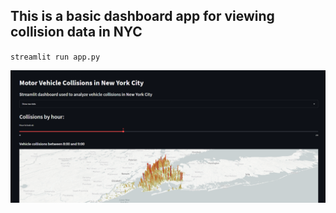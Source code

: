 ## This is a basic dashboard app for viewing collision data in NYC

`streamlit run app.py`

![Sample of app](./view.png)